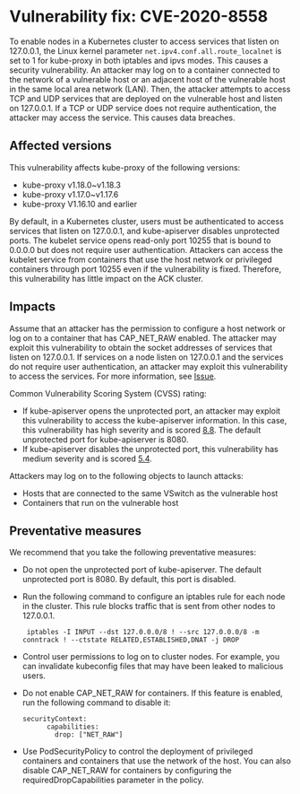 # Vulnerability fix: CVE-2020-8558

To enable nodes in a Kubernetes cluster to access services that listen on 127.0.0.1, the Linux kernel parameter `net.ipv4.conf.all.route_localnet` is set to 1 for kube-proxy in both iptables and ipvs modes. This causes a security vulnerability. An attacker may log on to a container connected to the network of a vulnerable host or an adjacent host of the vulnerable host in the same local area network \(LAN\). Then, the attacker attempts to access TCP and UDP services that are deployed on the vulnerable host and listen on 127.0.0.1. If a TCP or UDP service does not require authentication, the attacker may access the service. This causes data breaches.

## Affected versions

This vulnerability affects kube-proxy of the following versions:

-   kube-proxy v1.18.0~v1.18.3
-   kube-proxy v1.17.0~v1.17.6
-   kube-proxy V1.16.10 and earlier

By default, in a Kubernetes cluster, users must be authenticated to access services that listen on 127.0.0.1, and kube-apiserver disables unprotected ports. The kubelet service opens read-only port 10255 that is bound to 0.0.0.0 but does not require user authentication. Attackers can access the kubelet service from containers that use the host network or privileged containers through port 10255 even if the vulnerability is fixed. Therefore, this vulnerability has little impact on the ACK cluster.

## Impacts

Assume that an attacker has the permission to configure a host network or log on to a container that has CAP\_NET\_RAW enabled. The attacker may exploit this vulnerability to obtain the socket addresses of services that listen on 127.0.0.1. If services on a node listen on 127.0.0.1 and the services do not require user authentication, an attacker may exploit this vulnerability to access the services. For more information, see [Issue](https://github.com/kubernetes/kubernetes/issues/92315).

Common Vulnerability Scoring System \(CVSS\) rating:

-   If kube-apiserver opens the unprotected port, an attacker may exploit this vulnerability to access the kube-apiserver information. In this case, this vulnerability has high severity and is scored [8.8](https://www.first.org/cvss/calculator/3.1#CVSS:3.1/AV:A/AC:L/PR:N/UI:N/S:U/C:H/I:H/A:H). The default unprotected port for kube-apiserver is 8080.
-   If kube-apiserver disables the unprotected port, this vulnerability has medium severity and is scored [5.4](https://www.first.org/cvss/calculator/3.1#CVSS:3.1/AV:A/AC:L/PR:N/UI:N/S:U/C:L/I:L/A:N).

Attackers may log on to the following objects to launch attacks:

-   Hosts that are connected to the same VSwitch as the vulnerable host
-   Containers that run on the vulnerable host

## Preventative measures

We recommend that you take the following preventative measures:

-   Do not open the unprotected port of kube-apiserver. The default unprotected port is 8080. By default, this port is disabled.
-   Run the following command to configure an iptables rule for each node in the cluster. This rule blocks traffic that is sent from other nodes to 127.0.0.1.

    ```
     iptables -I INPUT --dst 127.0.0.0/8 ! --src 127.0.0.0/8 -m conntrack ! --ctstate RELATED,ESTABLISHED,DNAT -j DROP
    ```

-   Control user permissions to log on to cluster nodes. For example, you can invalidate kubeconfig files that may have been leaked to malicious users.
-   Do not enable CAP\_NET\_RAW for containers. If this feature is enabled, run the following command to disable it:

    ```
    securityContext:
          capabilities:
            drop: ["NET_RAW"]
    ```

-   Use PodSecurityPolicy to control the deployment of privileged containers and containers that use the network of the host. You can also disable CAP\_NET\_RAW for containers by configuring the requiredDropCapabilities parameter in the policy.

